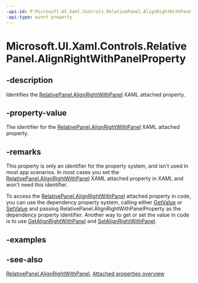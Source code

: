 ```yaml
---
-api-id: P:Microsoft.UI.Xaml.Controls.RelativePanel.AlignRightWithPanelProperty
-api-type: winrt property
---
```


<!-- Property syntax
public Windows.UI.Xaml.DependencyProperty AlignRightWithPanelProperty { get; }
-->

# Microsoft.UI.Xaml.Controls.RelativePanel.AlignRightWithPanelProperty

## -description
Identifies the [RelativePanel.AlignRightWithPanel](relativepanel_alignrightwithpanel.md) XAML attached property.

## -property-value
The identifier for the [RelativePanel.AlignRightWithPanel](relativepanel_alignrightwithpanel.md) XAML attached property.

## -remarks
This property is only an identifier for the property system, and isn't used in most app scenarios. In most cases you set the [RelativePanel.AlignRightWithPanel](relativepanel_alignrightwithpanel.md) XAML attached property in XAML and won't need this identifier.

To access the [RelativePanel.AlignRightWithPanel](relativepanel_alignrightwithpanel.md) attached property in code, you can use the dependency property system, calling either [GetValue](/uwp/api/windows.ui.xaml.dependencyobject.getvalue(windows.ui.xaml.dependencyproperty)) or [SetValue](/uwp/api/windows.ui.xaml.dependencyobject.setvalue(windows.ui.xaml.dependencyproperty,system.object)) and passing RelativePanel.AlignRightWithPanelProperty as the dependency property identifier. Another way to get or set the value in code is to use [GetAlignRightWithPanel](relativepanel_getalignrightwithpanel_869113550.md) and [SetAlignRightWithPanel](relativepanel_setalignrightwithpanel_1100335761.md).

## -examples

## -see-also

[RelativePanel.AlignRightWithPanel](relativepanel_alignrightwithpanel.md), [Attached properties overview](/windows/uwp/xaml-platform/attached-properties-overview)
